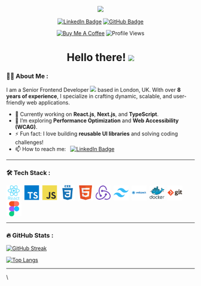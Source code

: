 <p align="center"><img src="https://media.giphy.com/media/M9gbBd9nbDrOTu1Mqx/giphy.gif" width="100"/></p>
<p align="center">
<a href="https://www.linkedin.com/in/raviteja-manchala-55590ba4/"><img src="https://img.shields.io/badge/LinkedIn-blue?style=for-the-badge&logo=linkedin&logoColor=white" alt="LinkedIn Badge"></a>
<a href="https://github.com/ravitejamanchala" target="_blank"><img src="https://img.shields.io/badge/GitHub-black?style=for-the-badge&logo=github&logoColor=white" alt="GitHub Badge"></a>
</p>
<p align="center">
<a href="https://buymeacoffee.com/raviteja00e" target="_blank"><img src="https://cdn.buymeacoffee.com/buttons/default-orange.png" alt="Buy Me A Coffee" height="41" width="174"></a>
<img src="https://komarev.com/ghpvc/?username=ravitejamanchala&style=flat-square&color=blue" alt="Profile Views">
</p>

<h1 align="center">Hello there! <img src="https://media.giphy.com/media/hvRJCLFzcasrR4ia7z/giphy.gif" width="40"></h1>

### 👨‍💻 About Me :

I am a Senior Frontend Developer <img src="https://media.giphy.com/media/WUlplcMpOCEmTGBtBW/giphy.gif" width="30"> based in London, UK. With over **8 years of experience**, I specialize in crafting dynamic, scalable, and user-friendly web applications.

- 🔭 Currently working on **React.js**, **Next.js**, and **TypeScript**.
- 🌱 I’m exploring **Performance Optimization** and **Web Accessibility (WCAG)**.
- ⚡ Fun fact: I love building **reusable UI libraries** and solving coding challenges!
- 📫 How to reach me: &nbsp; [![LinkedIn Badge](https://img.shields.io/badge/-Raviteja-blue?style=flat&logo=Linkedin&logoColor=white)](https://www.linkedin.com/in/raviteja-manchala-55590ba4/)

---

### 🛠 Tech Stack :

<p>
<img src="https://github.com/devicons/devicon/blob/master/icons/react/react-original-wordmark.svg" title="React" alt="React" width="40" height="40"/>&nbsp;
<img src="https://github.com/devicons/devicon/blob/master/icons/typescript/typescript-original.svg" title="TypeScript" alt="TypeScript" width="40" height="40"/>&nbsp;
<img src="https://github.com/devicons/devicon/blob/master/icons/javascript/javascript-original.svg" title="JavaScript" alt="JavaScript" width="40" height="40"/>&nbsp;
<img src="https://github.com/devicons/devicon/blob/master/icons/css3/css3-plain-wordmark.svg"  title="CSS3" alt="CSS" width="40" height="40"/>&nbsp;
<img src="https://github.com/devicons/devicon/blob/master/icons/html5/html5-original.svg" title="HTML5" alt="HTML" width="40" height="40"/>&nbsp;
<img src="https://github.com/devicons/devicon/blob/master/icons/redux/redux-original.svg" title="Redux" alt="Redux" width="40" height="40"/>&nbsp;
<img src="https://github.com/devicons/devicon/blob/master/icons/tailwindcss/tailwindcss-plain.svg" title="Tailwind CSS" alt="Tailwind CSS" width="40" height="40"/>&nbsp;
<img src="https://github.com/devicons/devicon/blob/master/icons/webpack/webpack-original-wordmark.svg" title="Webpack" alt="Webpack" width="40" height="40"/>&nbsp;
<img src="https://github.com/devicons/devicon/blob/master/icons/docker/docker-original-wordmark.svg" title="Docker" alt="Docker" width="40" height="40"/>&nbsp;
<img src="https://github.com/devicons/devicon/blob/master/icons/git/git-original-wordmark.svg" title="Git" alt="Git" width="40" height="40"/>&nbsp;
<img src="https://github.com/devicons/devicon/blob/master/icons/figma/figma-original.svg" title="Figma" alt="Figma" width="40" height="40"/>&nbsp;
</p>

---

### 🔥 GitHub Stats :

[![GitHub Streak](http://github-readme-streak-stats.herokuapp.com?user=ravitejamanchala&theme=dark&background=000000)](https://git.io/streak-stats)

[![Top Langs](https://github-readme-stats.vercel.app/api/top-langs/?username=ravitejamanchala&layout=compact&theme=vision-friendly-dark)](https://github.com/anuraghazra/github-readme-stats)

---
\

